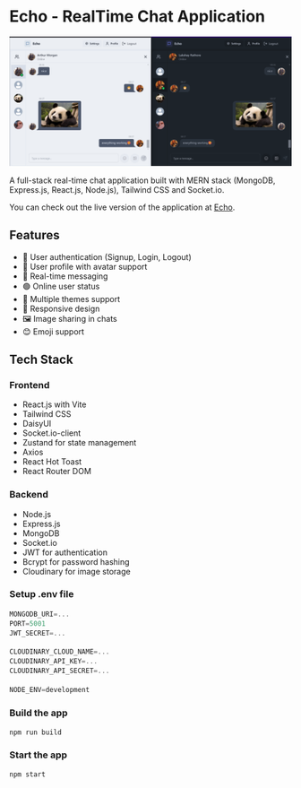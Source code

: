 # Echo - RealTime Chat Application

![Demo App](/frontend/public/ss_for_readme.png)

A full-stack real-time chat application built with MERN stack (MongoDB, Express.js, React.js, Node.js), Tailwind CSS and Socket.io.

You can check out the live version of the application at [Echo](https://echo-60c5.onrender.com/).

## Features

- 🔐 User authentication (Signup, Login, Logout)
- 👤 User profile with avatar support
- 💬 Real-time messaging
- 🟢 Online user status
- 🌙 Multiple themes support
- 📱 Responsive design
- 🖼️ Image sharing in chats
- 😊 Emoji support

## Tech Stack

### Frontend
- React.js with Vite
- Tailwind CSS
- DaisyUI
- Socket.io-client
- Zustand for state management
- Axios
- React Hot Toast
- React Router DOM

### Backend
- Node.js
- Express.js
- MongoDB
- Socket.io
- JWT for authentication
- Bcrypt for password hashing
- Cloudinary for image storage

### Setup .env file

```js
MONGODB_URI=...
PORT=5001
JWT_SECRET=...

CLOUDINARY_CLOUD_NAME=...
CLOUDINARY_API_KEY=...
CLOUDINARY_API_SECRET=...

NODE_ENV=development
```

### Build the app

```shell
npm run build
```

### Start the app

```shell
npm start
```